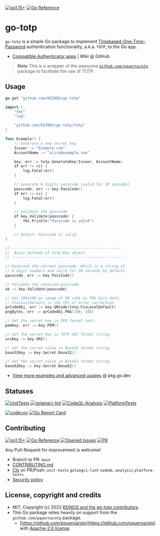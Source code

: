 [![go1.15+](https://img.shields.io/badge/Go-1.15+-blue?logo=go)](https://github.com/KEINOS/go-totp/blob/main/.github/workflows/unit-tests.yml#L81 "Supported versions")
[![Go Reference](https://pkg.go.dev/badge/github.com/KEINOS/go-totp.svg)](https://pkg.go.dev/github.com/KEINOS/go-totp/ "View document")

# go-totp

`go-totp` is a simple Go package to implement [Timebased-One-Time-Password](https://en.wikipedia.org/wiki/Time-based_one-time_password) authentication functionality, a.k.a. `TOTP`, to the Go app.

- [Compatible Authenticator apps](https://github.com/KEINOS/go-totp/wiki/List-of-compatibility) | Wiki @ GitHub

> __Note__ This is a wrapper of the awesome [`github.com/pquerna/otp`](https://github.com/pquerna/otp) package to facilitate the use of TOTP.

## Usage

```go
go get "github.com/KEINOS/go-totp"
```

```go
import (
    "fmt"
    "log"

    "github.com/KEINOS/go-totp/totp"
)

func Example() {
    // Generate a new secret key
    Issuer := "Example.com"
    AccountName := "alice@example.com"

    key, err := totp.GenerateKey(Issuer, AccountName)
    if err != nil {
        log.Fatal(err)
    }

    // Generate 6 digits passcode (valid for 30 seconds)
    passcode, err := key.PassCode()
    if err != nil {
        log.Fatal(err)
    }

    // Validate the passcode
    if key.Validate(passcode) {
        fmt.Println("Passcode is valid")
    }

    // Output: Passcode is valid
}
```

```go
// --------------------------------------------------
//  Basic methods of totp.Key object
// --------------------------------------------------

// Generate the current passcode. Which is a string of
// 6 digit numbers and valid for 30 seconds by default.
passcode, err := key.PassCode()

// Validate the received passcode.
ok := key.Validate(passcode)

// Get 100x100 px image of QR code as PNG byte data.
// FixLevelDefault is the 15% of error correction.
qrCodeObj, err := key.QRCode(totp.FixLevelDefault)
pngBytes, err := qrCodeObj.PNG(100, 100)

// Get the secret key in PEM format text.
pemKey, err := key.PEM()

// Get the secret key in TOTP URI format string.
uriKey := key.URI()

// Get the secret value in Base32 format string.
base32Key := key.Secret.Base32()

// Get the secret value in Base62 format string.
base62Key := key.Secret.Base62()
```

- [View more examples and advanced usages](https://pkg.go.dev/github.com/KEINOS/go-totp/totp#pkg-examples) @ pkg.go.dev

## Statuses

[![UnitTests](https://github.com/KEINOS/go-totp/actions/workflows/unit-tests.yml/badge.svg)](https://github.com/KEINOS/go-totp/actions/workflows/unit-tests.yml)
[![golangci-lint](https://github.com/KEINOS/go-totp/actions/workflows/golangci-lint.yml/badge.svg)](https://github.com/KEINOS/go-totp/actions/workflows/golangci-lint.yml)
[![CodeQL-Analysis](https://github.com/KEINOS/go-totp/actions/workflows/codeQL-analysis.yml/badge.svg)](https://github.com/KEINOS/go-totp/actions/workflows/codeQL-analysis.yml)
[![PlatformTests](https://github.com/KEINOS/go-totp/actions/workflows/platform-tests.yml/badge.svg)](https://github.com/KEINOS/go-totp/actions/workflows/platform-tests.yml "Tests on Win, macOS and Linux")

[![codecov](https://codecov.io/gh/KEINOS/go-totp/branch/main/graph/badge.svg?token=JVY7WUeUFz)](https://codecov.io/gh/KEINOS/go-totp)
[![Go Report Card](https://goreportcard.com/badge/github.com/KEINOS/go-totp)](https://goreportcard.com/report/github.com/KEINOS/go-totp)

## Contributing

[![go1.15+](https://img.shields.io/badge/Go-1.15+-blue?logo=go)](https://github.com/KEINOS/go-totp/blob/main/.github/workflows/unit-tests.yml#L81 "Supported versions")
[![Go Reference](https://pkg.go.dev/badge/github.com/KEINOS/go-totp.svg)](https://pkg.go.dev/github.com/KEINOS/go-totp/ "View document")
[![Opened Issues](https://img.shields.io/github/issues/KEINOS/go-totp?color=lightblue&logo=github)](https://github.com/KEINOS/go-totp/issues "opened issues")
[![PR](https://img.shields.io/github/issues-pr/KEINOS/go-totp?color=lightblue&logo=github)](https://github.com/KEINOS/go-totp/pulls "Pull Requests")

Any Pull-Request for improvement is welcome!

- Branch to PR: `main`
- [CONTRIBUTING.md](./.github/CONTRIBUTING.md)
- [CIs](https://github.com/KEINOS/go-totp/actions) on PR/Push: `unit-tests` `golangci-lint` `codeQL-analysis` `platform-tests`
- [Security policy](https://github.com/KEINOS/go-totp/security/policy)

## License, copyright and credits

- MIT, Copyright (c) 2022 [KEINOS and the go-totp contributors](https://github.com/KEINOS/go-totp/graphs/contributors).
- This Go package relies heavily on support from the `github.com/pquerna/otp` package.
  - [https://github.com/pquerna/otp](https://github.com/pquerna/otp) with [Apache-2.0 license](https://github.com/pquerna/otp/blob/master/LICENSE)
